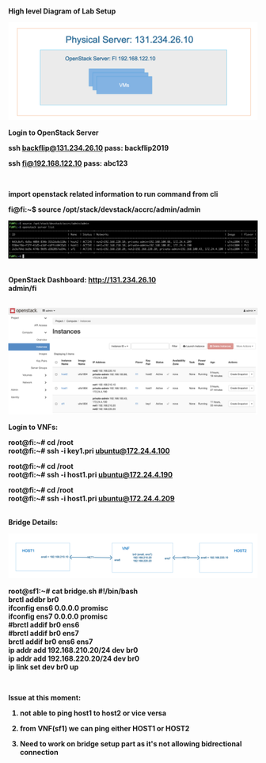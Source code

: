 


<br><b>High level Diagram of Lab Setup   

![title](img/FI-NodeDiagramHighLevelVIew.png)

<b>Login to OpenStack Server   </b>


<b>ssh backflip@131.234.26.10   </b>
pass: backflip2019  


<b>ssh fi@192.168.122.10   </b>
pass: abc123  


<br>


<b>import openstack related information to run command from cli</b>

fi@fi:~$ source /opt/stack/devstack/accrc/admin/admin  

![VMs Information ( private ips,floating ips )](img/vms-info.png)

<br><b>OpenStack Dashboard:  </b>
http://131.234.26.10   
    admin/fi  
    <br>

![VMs Instance from Dashboard](img/instance-from-gui.png)

<b> Login to VNFs:

root@fi:~# cd /root  
root@fi:~# ssh -i key1.pri ubuntu@172.24.4.100


root@fi:~# cd /root  
root@fi:~# ssh -i host1.pri ubuntu@172.24.4.190  



root@fi:~# cd /root  
root@fi:~# ssh -i host1.pri ubuntu@172.24.4.209  

<br>
<b> Bridge Details:


![Bridge Setup](img/fi-bridge-setup.png)

root@sf1:~# cat bridge.sh
#!/bin/bash  
brctl addbr br0  
ifconfig ens6 0.0.0.0 promisc  
ifconfig ens7 0.0.0.0 promisc  
#brctl addif br0 ens6  
#brctl addif br0 ens7  
brctl addif br0 ens6 ens7  
ip addr add 192.168.210.20/24 dev br0  
ip addr add 192.168.220.20/24 dev br0  
ip link set dev br0 up  


<br>

<b>Issue at this moment: </b>


1. not able to ping host1 to host2 or vice versa

2. from VNF(sf1) we can ping either HOST1 or HOST2

3. Need to work on bridge setup part as it's not allowing bidrectional connection





```python

```
